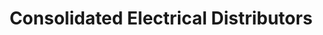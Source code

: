 ---
title: "Consolidated Electrical Distributors"
url: /milwaukee/consolidated-electrical-distributors/
shop: hardware
---